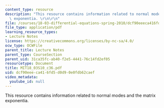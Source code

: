 ```yaml
---
content_type: resource
description: "This resource contains information related to normal modes and the matrix\
  \ exponentia. \r\n\r\n"
file: /courses/18-03-differential-equations-spring-2010/dcf90eeeca416fd5d0d90e0fdb62caef_MIT18_03S10_c36.pdf
file_type: application/pdf
learning_resource_types:
- Lecture Notes
license: https://creativecommons.org/licenses/by-nc-sa/4.0/
ocw_type: OCWFile
parent_title: Lecture Notes
parent_type: CourseSection
parent_uid: 31ca35fc-ab40-f2e5-4441-76c14fd2ef05
resourcetype: Document
title: MIT18_03S10_c36.pdf
uid: dcf90eee-ca41-6fd5-d0d9-0e0fdb62caef
video_metadata:
  youtube_id: null
---
```

This resource contains information related to normal modes and the matrix exponentia. 

